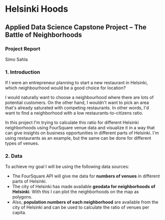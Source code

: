 # Helsinki Hoods
## Applied Data Science Capstone Project – The Battle of Neighborhoods
### Project Report
 
Simo Sahla


### 1. Introduction
If I were an entrepreneur planning to start a new restaurant in Helsinki, which neighbourhood would be a good choice for location? 

I would naturally want to choose a neighbourhood where there are lots of potential customers. On the other hand, I wouldn't want to pick an area that's already saturated with competing restaurants. In other words, I'd want to find a neighborhood with a low restaurants-to-citizens ratio.

In this project I'm trying to calculate this ratio for different Helsinki neighborhoods using FourSquare venue data and visualize it in a way that can give insights on business opportunities in different parts of Helsinki. I'm using restaurants as an example, but the same can be done for different types of venues.


### 2. Data
To achieve my goal I will be using the following data sources: 
- The FourSquare API will give me data for **numbers of venues** in different parts of Helsinki.
- The city of Helsinki has made available **geodata for neighborhoods of Helsinki**. With this I can plot the neighborhoods on the map as polygons.
- Also, **population numbers of each neighborhood** are available from the city of Helsinki and can be used to calculate the ratio of venues per capita.
